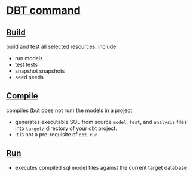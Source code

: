 # [DBT command](https://docs.getdbt.com/reference/dbt-commands)

## [Build](https://docs.getdbt.com/reference/commands/build)
build and test all selected resources, include
- run models
- test tests
- snapshot snapshots
- seed seeds

## [Compile](https://docs.getdbt.com/reference/commands/compile)
compiles (but does not run) the models in a project
- generates executable SQL from source `model`, `test`, and `analysis` files into `target/` directory of your dbt project.
- It is not a pre-requisite of `dbt run`

## [Run](https://docs.getdbt.com/reference/commands/run)
- executes compiled sql model files against the current target database
